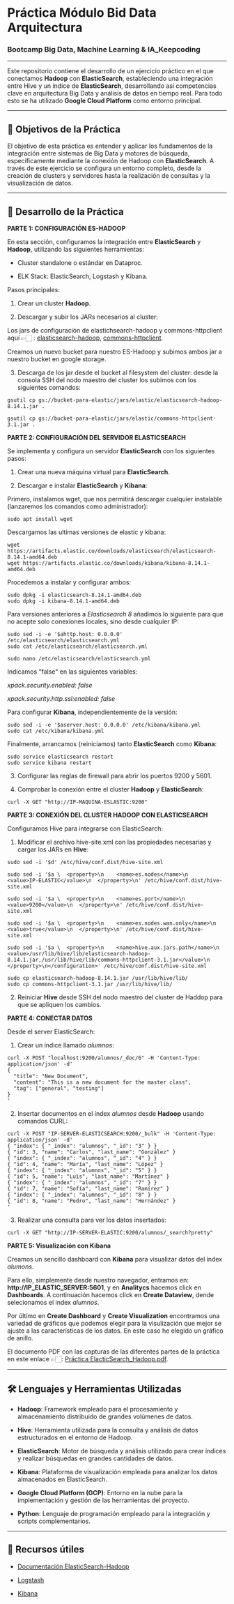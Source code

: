 # Práctica Módulo Bid Data Arquitectura
### Bootcamp Big Data, Machine Learning & IA_Keepcoding
---

Este repositorio contiene el desarrollo de un ejercicio práctico en el que conectamos **Hadoop** con **ElasticSearch**, estableciendo una integración entre Hive y un índice de **ElasticSearch**, desarrollando así competencias clave en arquitectura Big Data y análisis de datos en tiempo real. Para todo esto se ha utilizado **Google Cloud Platform** como entorno principal.

---

## 🎯 Objetivos de la Práctica

El objetivo de esta práctica es entender y aplicar los fundamentos de la integración entre sistemas de Big Data y motores de búsqueda, específicamente mediante la conexión de Hadoop con **ElasticSearch**. A través de este ejercicio se configura un entorno completo, desde la creación de clusters y servidores hasta la realización de consultas y la visualización de datos. 

---

## 🧩 Desarrollo de la Práctica 

**PARTE 1: CONFIGURACIÓN ES-HADOOP**

En esta sección, configuramos la integración entre **ElasticSearch**  y **Hadoop**, utilizando las siguientes herramientas:

* Cluster standalone o estándar en Dataproc.

* ELK Stack: ElasticSearch, Logstash y Kibana.

Pasos principales:

1. Crear un cluster **Hadoop**.

2. Descargar y subir los JARs necesarios al cluster:

Los jars de configuración de elastichsearch-hadoop y commons-httpclient aquí 👉🏻 : [elasticsearch-hadoop](https://artifacts.elastic.co/downloads/elasticsearch-hadoop/elasticsearch-hadoop-8.14.1.zip), [commons-httpclient]( https://repo1.maven.org/maven2/commons-httpclient/commons-httpclient/3.1/commons-httpclient-3.1.jar).

Creamos un nuevo bucket para nuestro ES-Hadoop y subimos ambos jar a nuestro bucket en google storage. 

3. Descarga de los jar desde el bucket al filesystem del cluster: desde la consola SSH del nodo maestro del cluster los subimos con los siguientes comandos:

```
gsutil cp gs://bucket-para-elastic/jars/elastic/elasticsearch-hadoop-8.14.1.jar .

gsutil cp gs://bucket-para-elastic/jars/elastic/commons-httpclient-3.1.jar .
```
  

**PARTE 2: CONFIGURACIÓN DEL SERVIDOR ELASTICSEARCH**

Se implementa y configura un servidor **ElasticSearch** con los siguientes pasos:

1. Crear una nueva máquina virtual para **ElasticSearch**.
   
2. Descargar e instalar **ElasticSearch** y **Kibana**:

Primero, instalamos wget, que nos permitirá descargar cualquier instalable (lanzaremos los comandos como administrador):

```
sudo apt install wget
```

Descargamos las ultimas versiones de elastic y kibana:

```
wget https://artifacts.elastic.co/downloads/elasticsearch/elasticsearch-8.14.1-amd64.deb
wget https://artifacts.elastic.co/downloads/kibana/kibana-8.14.1-amd64.deb
```

Procedemos a instalar y configurar ambos:

```
sudo dpkg -i elasticsearch-8.14.1-amd64.deb
sudo dpkg -i kibana-8.14.1-amd64.deb
```

Para versiones anteriores a *Elasticsearch 8* añadimos lo siguiente para que no acepte solo conexiones locales, sino desde cualquier IP:

```
sudo sed -i -e '$ahttp.host: 0.0.0.0' /etc/elasticsearch/elasticsearch.yml
sudo cat /etc/elasticsearch/elasticsearch.yml
```

```
sudo nano /etc/elasticsearch/elasticsearch.yml
```

Indicamos "false" en las siguientes variables:

*xpack.security.enabled: false*

*xpack.security.http.ssl:enabled: false*


Para configurar **Kibana**, independientemente de la versión:

```
sudo sed -i -e '$aserver.host: 0.0.0.0' /etc/kibana/kibana.yml
sudo cat /etc/kibana/kibana.yml
```

Finalmente, arrancamos (reiniciamos) tanto **ElasticSearch** como **Kibana**:

```
sudo service elasticsearch restart
sudo service kibana restart
```

3. Configurar las reglas de firewall para abrir los puertos 9200 y 5601.

4. Comprobar la conexión entre el cluster **Hadoop** y **ElasticSearch**:

```
curl -X GET "http://IP-MAQUINA-ESLASTIC:9200"
```


**PARTE 3: CONEXIÓN DEL CLUSTER HADOOP CON ELASTICSEARCH**

Configuramos Hive para integrarse con ElasticSearch:

1. Modificar el archivo hive-site.xml con las propiedades necesarias y cargar los JARs en **Hive**:

```
sudo sed -i '$d' /etc/hive/conf.dist/hive-site.xml

sudo sed -i '$a \  <property>\n    <name>es.nodes</name>\n    <value>IP-ELASTIC</value>\n  </property>\n' /etc/hive/conf.dist/hive-site.xml

sudo sed -i '$a \  <property>\n    <name>es.port</name>\n    <value>9200</value>\n  </property>\n' /etc/hive/conf.dist/hive-site.xml

sudo sed -i '$a \  <property>\n    <name>es.nodes.wan.only</name>\n    <value>true</value>\n  </property>\n' /etc/hive/conf.dist/hive-site.xml

sudo sed -i '$a \  <property>\n    <name>hive.aux.jars.path</name>\n   <value>/usr/lib/hive/lib/elasticsearch-hadoop-8.14.1.jar,/usr/lib/hive/lib/commons-httpclient-3.1.jar</value>\n  </property>\n</configuration>' /etc/hive/conf.dist/hive-site.xml

sudo cp elasticsearch-hadoop-8.14.1.jar /usr/lib/hive/lib/
sudo cp commons-httpclient-3.1.jar /usr/lib/hive/lib/

```

2. Reiniciar **Hive** desde SSH del nodo maestro del cluster de Haddop para que se apliquen los cambios.


**PARTE 4: CONECTAR DATOS**

Desde el server ElasticSearch:

1. Crear un índice llamado *alumnos*:

```
curl -X POST "localhost:9200/alumnos/_doc/6" -H 'Content-Type: application/json' -d'
{
  "title": "New Document",
  "content": "This is a new document for the master class",
  "tag": ["general", "testing"]
}
'
```

2. Insertar documentos en el índex *alumnos* desde **Hadoop** usando comandos CURL:

```
curl -X POST "IP-SERVER-ELASTICSEARCH:9200/_bulk" -H 'Content-Type: application/json' -d'
{ "index": { "_index": "alumnos", "_id": "3" } }
{ "id": 3, "name": "Carlos", "last_name": "González" }
{ "index": { "_index": "alumnos", "_id": "4" } }
{ "id": 4, "name": "María", "last_name": "López" }
{ "index": { "_index": "alumnos", "_id": "5" } }
{ "id": 5, "name": "Luis", "last_name": "Martínez" }
{ "index": { "_index": "alumnos", "_id": "7" } }
{ "id": 7, "name": "Sofía", "last_name": "Ramírez" }
{ "index": { "_index": "alumnos", "_id": "8" } }
{ "id": 8, "name": "Pedro", "last_name": "Hernández" }
'
```

3. Realizar una consulta para ver los datos insertados:

```
curl -X GET "http://IP-SERVER-ELASTIC:9200/alumnos/_search?pretty"
```


**PARTE 5: Visualización con **Kibana****

Creamos un sencillo dashboard con **Kibana** para visualizar datos del index *alumons*.

Para ello, simplemente desde nuestro navegador, entramos en: **http://IP_ELASTIC_SERVER:5601**, y en **Analitycs** hacemos click en **Dashboards**. A continuación hacemos click en **Create Dataview**, dende selecionamos el index *alumnos*. 

Por último en **Create Dashboard** y **Create Visualization** encontramos una variedad de gráficos que podemos elegir para la visulización que mejor se ajuste a las características de los datos. En este caso he elegido un gráfico de anillo.


El documento PDF con las capturas de las diferentes partes de la práctica en este enlace 👉🏻: [Práctica ElacticSearch_Hadoop.pdf](https://github.com/Leticia2512/Practica-BigData_Architecture/blob/main/Pra%CC%81ctica%20ElacticSearch_Hadoop.pdf).

___


## 🛠️ Lenguajes y Herramientas Utilizadas

- **Hadoop**: Framework empleado para el procesamiento y almacenamiento distribuido de grandes volúmenes de datos.

- **Hive**: Herramienta utilizada para la consulta y análisis de datos estructurados en el entorno de Hadoop.

- **ElasticSearch**: Motor de búsqueda y análisis utilizado para crear índices y realizar búsquedas en grandes cantidades de datos.

- **Kibana**: Plataforma de visualización empleada para analizar los datos almacenados en ElasticSearch.

- **Google Cloud Platform (GCP)**: Entorno en la nube para la implementación y gestión de las herramientas del proyecto.

- **Python**: Lenguaje de programación empleado para la integración y scripts complementarios.

___


## 🔗 Recursos útiles 

- [Documentación ElasticSearch-Hadoop](https://www.elastic.co/guide/en/elasticsearch/hadoop/index.html)

- [Logstash](https://www.elastic.co/logstash)

- [Kibana](https://www.elastic.co/kibana)

